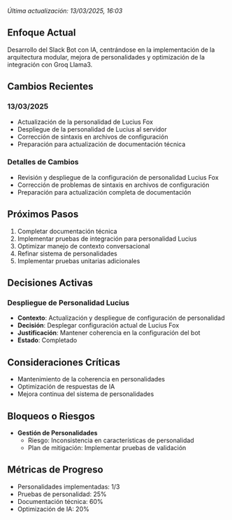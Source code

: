 *Última actualización: 13/03/2025, 16:03*

## Enfoque Actual
Desarrollo del Slack Bot con IA, centrándose en la implementación de la arquitectura modular, mejora de personalidades y optimización de la integración con Groq Llama3.

## Cambios Recientes
### 13/03/2025
- Actualización de la personalidad de Lucius Fox
- Despliegue de la personalidad de Lucius al servidor
- Corrección de sintaxis en archivos de configuración
- Preparación para actualización de documentación técnica

### Detalles de Cambios
- Revisión y despliegue de la configuración de personalidad Lucius Fox
- Corrección de problemas de sintaxis en archivos de configuración
- Preparación para actualización completa de documentación

## Próximos Pasos
1. Completar documentación técnica
2. Implementar pruebas de integración para personalidad Lucius
3. Optimizar manejo de contexto conversacional
4. Refinar sistema de personalidades
5. Implementar pruebas unitarias adicionales

## Decisiones Activas
### Despliegue de Personalidad Lucius
- **Contexto**: Actualización y despliegue de configuración de personalidad
- **Decisión**: Desplegar configuración actual de Lucius Fox
- **Justificación**: Mantener coherencia en la configuración del bot
- **Estado**: Completado

## Consideraciones Críticas
- Mantenimiento de la coherencia en personalidades
- Optimización de respuestas de IA
- Mejora continua del sistema de personalidades

## Bloqueos o Riesgos
- **Gestión de Personalidades**
  * Riesgo: Inconsistencia en características de personalidad
  * Plan de mitigación: Implementar pruebas de validación

## Métricas de Progreso
- Personalidades implementadas: 1/3
- Pruebas de personalidad: 25%
- Documentación técnica: 60%
- Optimización de IA: 20%
